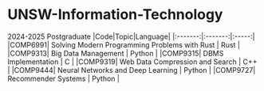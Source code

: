 # UNSW-Information-Technology
2024-2025 Postgraduate
|Code|Topic|Language|
|:-------:|:-------:|:-----:|
|COMP6991| Solving Modern Programming Problems with Rust | Rust |
|COMP9313| Big Data Management | Python |
|COMP9315| DBMS Implementation | C |
|COMP9319| Web Data Compression and Search | C++ |
|COMP9444| Neural Networks and Deep Learning | Python |
|COMP9727| Recommender Systems | Python |


